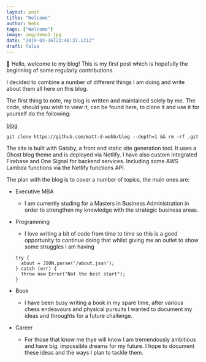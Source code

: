 ```yaml
---
layout: post
title: "Welcome"
author: Webb
tags: ["Welcome"]
image: img/demo1.jpg
date: "2019-03-26T23:46:37.121Z"
draft: false
---
```


:wave: Hello, welcome to my blog! This is my first post which is hopefully the beginning of some regularly contributions. 

I decided to combine a number of different things I am doing and write about them all here on this blog.

The first thing to note, my blog is written and maintained solely by me. The code, should you wish to view it, can be found here, to clone it and use it for yourself do the following:

[blog](https://github.com/matt-d-webb/blog)

```
git clone https://github.com/matt-d-webb/blog --depth=1 && rm -rf .git
```

The site is built with Gatsby, a front end static site generation tool. It uses a Ghost blog theme and is deployed via Netlify. I have also custom integrated Firebase and One Signal for backend services. Including some AWS Lambda functions via the Netlify functions API.

The plan with the blog is to cover a number of topics, the main ones are:

* Executive MBA 
  * I am currently studing for a Masters in Business Administration in order to strengthen my knowledge with the strategic business areas.
* Programming
  * I love writing a bit of code from time to time so this is a good opportunity to continue doing that whilst giving me an outlet to show some struggles I am having

  ```
  try {
    about = JSON.parse('/about.json');
  } catch (err) {
    throw new Error("Not the best start");
  }
  ```
* Book
  * I have been busy writing a book in my spare time, after various chess endeavours and physical pursuits I wanted to document my ideas and throughts for a future challenge.
* Career
  * For those that know me thye will know I am tremendously ambitious and have big, impossible dreams for my future. I hope to document these ideas and the ways I plan to tackle them.
